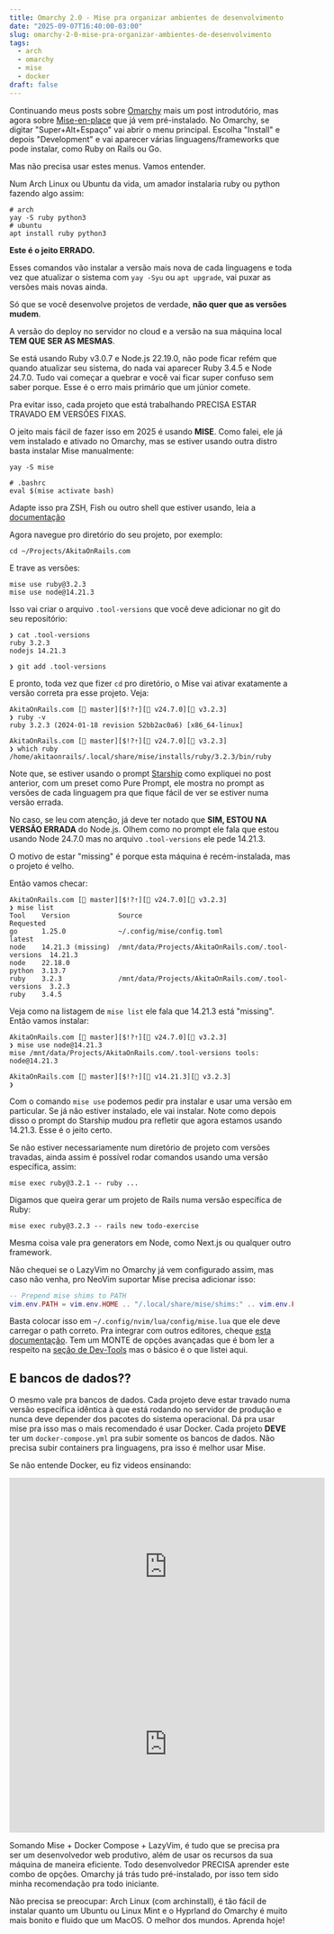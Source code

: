 ```yaml
---
title: Omarchy 2.0 - Mise pra organizar ambientes de desenvolvimento
date: "2025-09-07T16:40:00-03:00"
slug: omarchy-2-0-mise-pra-organizar-ambientes-de-desenvolvimento
tags:
  - arch
  - omarchy
  - mise
  - docker
draft: false
---
```


Continuando meus posts sobre [Omarchy](https://www.akitaonrails.com/tags/omarchy) mais um post introdutório, mas agora sobre [Mise-en-place](https://mise.jdx.dev/getting-started.html) que já vem pré-instalado. No Omarchy, se digitar "Super+Alt+Espaço" vai abrir o menu principal. Escolha "Install" e depois "Development" e vai aparecer várias linguagens/frameworks que pode instalar, como Ruby on Rails ou Go.

Mas não precisa usar estes menus. Vamos entender.

Num Arch Linux ou Ubuntu da vida, um amador instalaria ruby ou python fazendo algo assim:

```
# arch
yay -S ruby python3
# ubuntu
apt install ruby python3
```

**Este é o jeito ERRADO.**

Esses comandos vão instalar a versão mais nova de cada linguagens e toda vez que atualizar o sistema com `yay -Syu` ou `apt upgrade`, vai puxar as versões mais novas ainda.

Só que se você desenvolve projetos de verdade, **não quer que as versões mudem**.

A versão do deploy no servidor no cloud e a versão na sua máquina local **TEM QUE SER AS MESMAS**.

Se está usando Ruby v3.0.7 e Node.js 22.19.0, não pode ficar refém que quando atualizar seu sistema, do nada vai aparecer Ruby 3.4.5 e Node 24.7.0. Tudo vai começar a quebrar e você vai ficar super confuso sem saber porque. Esse é o erro mais primário que um júnior comete.

Pra evitar isso, cada projeto que está trabalhando PRECISA ESTAR TRAVADO EM VERSÕES FIXAS.

O jeito mais fácil de fazer isso em 2025 é usando **MISE**. Como falei, ele já vem instalado e ativado no Omarchy, mas se estiver usando outra distro basta instalar Mise manualmente:

```
yay -S mise

# .bashrc
eval $(mise activate bash)
```

Adapte isso pra ZSH, Fish ou outro shell que estiver usando, leia a [documentação](https://mise.jdx.dev/installing-mise.html)

Agora navegue pro diretório do seu projeto, por exemplo:

```
cd ~/Projects/AkitaOnRails.com
```

E trave as versões:

```
mise use ruby@3.2.3
mise use node@14.21.3
```

Isso vai criar o arquivo `.tool-versions` que você deve adicionar no git do seu repositório:

```
❯ cat .tool-versions
ruby 3.2.3
nodejs 14.21.3

❯ git add .tool-versions
```

E pronto, toda vez que fizer `cd` pro diretório, o Mise vai ativar exatamente a versão correta pra esse projeto. Veja:

```
AkitaOnRails.com [ master][$!?⇡][ v24.7.0][💎 v3.2.3]
❯ ruby -v
ruby 3.2.3 (2024-01-18 revision 52bb2ac0a6) [x86_64-linux]

AkitaOnRails.com [ master][$!?⇡][ v24.7.0][💎 v3.2.3]
❯ which ruby
/home/akitaonrails/.local/share/mise/installs/ruby/3.2.3/bin/ruby
```

Note que, se estiver usando o prompt [Starship](https://akitaonrails.com/2025/09/07/omarchy-2-0-zsh-configs/) como expliquei no post anterior, com um preset como Pure Prompt, ele mostra no prompt as versões de cada linguagem pra que fique fácil de ver se estiver numa versão errada.

No caso, se leu com atenção, já deve ter notado que **SIM, ESTOU NA VERSÃO ERRADA** do Node.js. Olhem como no prompt ele fala que estou usando Node 24.7.0 mas no arquivo `.tool-versions` ele pede 14.21.3.

O motivo de estar "missing" é porque esta máquina é recém-instalada, mas o projeto é velho.

Então vamos checar:

```
AkitaOnRails.com [ master][$!?⇡][ v24.7.0][💎 v3.2.3]
❯ mise list
Tool    Version            Source                                              Requested
go      1.25.0             ~/.config/mise/config.toml                          latest
node    14.21.3 (missing)  /mnt/data/Projects/AkitaOnRails.com/.tool-versions  14.21.3
node    22.18.0
python  3.13.7
ruby    3.2.3              /mnt/data/Projects/AkitaOnRails.com/.tool-versions  3.2.3
ruby    3.4.5
```

Veja como na listagem de `mise list` ele fala que 14.21.3 está "missing". Então vamos instalar:

```
AkitaOnRails.com [ master][$!?⇡][ v24.7.0][💎 v3.2.3]
❯ mise use node@14.21.3
mise /mnt/data/Projects/AkitaOnRails.com/.tool-versions tools: node@14.21.3

AkitaOnRails.com [ master][$!?⇡][ v14.21.3][💎 v3.2.3]
❯
```

Com o comando `mise use` podemos pedir pra instalar e usar uma versão em particular. Se já não estiver instalado, ele vai instalar. Note como depois disso o prompt do Starship mudou pra refletir que agora estamos usando 14.21.3. Esse é o jeito certo.

Se não estiver necessariamente num diretório de projeto com versões travadas, ainda assim é possível rodar comandos usando uma versão específica, assim:

```
mise exec ruby@3.2.1 -- ruby ...
```

Digamos que queira gerar um projeto de Rails numa versão específica de Ruby:

```
mise exec ruby@3.2.3 -- rails new todo-exercise
```

Mesma coisa vale pra generators em Node, como Next.js ou qualquer outro framework.

Não chequei se o LazyVim no Omarchy já vem configurado assim, mas caso não venha, pro NeoVim suportar Mise precisa adicionar isso:

```lua
-- Prepend mise shims to PATH
vim.env.PATH = vim.env.HOME .. "/.local/share/mise/shims:" .. vim.env.PATH
```

Basta colocar isso em `~/.config/nvim/lua/config/mise.lua` que ele deve carregar o path correto. Pra integrar com outros editores, cheque [esta documentação](https://mise.jdx.dev/ide-integration.html). Tem um MONTE de opções avançadas que é bom ler a respeito na [seção de Dev-Tools](https://mise.jdx.dev/dev-tools/) mas o básico é o que listei aqui.

## E bancos de dados??

O mesmo vale pra bancos de dados. Cada projeto deve estar travado numa versão específica idêntica à que está rodando no servidor de produção e nunca deve depender dos pacotes do sistema operacional. Dá pra usar mise pra isso mas o mais recomendado é usar Docker. Cada projeto **DEVE** ter um `docker-compose.yml` pra subir somente os bancos de dados. Não precisa subir containers pra linguagens, pra isso é melhor usar Mise.

Se não entende Docker, eu fiz videos ensinando:

<iframe width="560" height="315" src="https://www.youtube.com/embed/85k8se4Zo70?si=hsQoBz7csDDvrxsJ" title="YouTube video player" frameborder="0" allow="accelerometer; autoplay; clipboard-write; encrypted-media; gyroscope; picture-in-picture; web-share" referrerpolicy="strict-origin-when-cross-origin" allowfullscreen></iframe>

<iframe width="560" height="315" src="https://www.youtube.com/embed/-yGHG3pnHLg?si=nWBrh5x33e4JCmpc" title="YouTube video player" frameborder="0" allow="accelerometer; autoplay; clipboard-write; encrypted-media; gyroscope; picture-in-picture; web-share" referrerpolicy="strict-origin-when-cross-origin" allowfullscreen></iframe>

Somando Mise + Docker Compose + LazyVim, é tudo que se precisa pra ser um desenvolvedor web produtivo, além de usar os recursos da sua máquina de maneira eficiente. Todo desenvolvedor PRECISA aprender este combo de opções. Omarchy já trás tudo pré-instalado, por isso tem sido minha recomendação pra todo iniciante.

Não precisa se preocupar: Arch Linux (com archinstall), é tão fácil de instalar quanto um Ubuntu ou Linux Mint e o Hyprland do Omarchy é muito mais bonito e fluido que um MacOS. O melhor dos mundos. Aprenda hoje!
